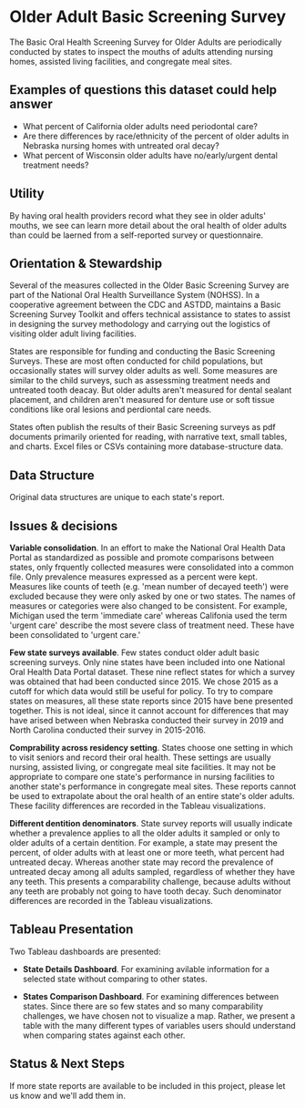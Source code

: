# Older Adult Basic Screening Survey

The Basic Oral Health Screening Survey for Older Adults are periodically conducted by states to inspect the mouths of adults attending nursing homes, assisted living facilities, and congregate meal sites.

## Examples of questions this dataset could help answer

* What percent of California older adults need periodontal care?
* Are there differences by race/ethnicity of the percent of older adults in Nebraska nursing homes with untreated oral decay?
* What percent of Wisconsin older adults have no/early/urgent dental treatment needs?

## Utility

By having oral health providers record what they see in older adults' mouths, we see can learn more detail about the oral health of older adults than could be laerned from a self-reported survey or questionnaire.

## Orientation & Stewardship  

Several of the measures collected in the Older Basic Screening Survey are part of the National Oral Health Surveillance System (NOHSS). In a cooperative agreement between the CDC and ASTDD, maintains a Basic Screening Survey Toolkit and offers technical assistance to states to assist in designing the survey methodology and carrying out the logistics of visiting older adult living facilities. 

States are responsible for funding and conducting the Basic Screening Surveys. These are most often conducted for child populations, but occasionally states will survey older adults as well. Some measures are similar to the child surveys, such as assessming treatment needs and untreated tooth deacay. But older adults aren't measured for dental sealant placement, and children aren't measured for denture use or soft tissue conditions like oral lesions and perdiontal care needs. 

States often publish the results of their Basic Screening surveys as pdf documents primarily oriented for reading, with narrative text, small tables, and charts. Excel files or CSVs containing more database-structure data. 


## Data Structure

Original data structures are unique to each state's report. 

## Issues & decisions

**Variable consolidation**. In an effort to make the National Oral Health Data Portal as standardized as possible and promote comparisons between states, only frquently collected measures were consolidated into a common file. Only prevalence measures expressed as a percent were kept. Measures like counts of teeth (e.g. 'mean number of decayed teeth') were excluded because they were only asked by one or two states. The names of measures or categories were also changed to be consistent. For example, Michigan used the term 'immediate care' whereas Califonia used the term 'urgent care' describe the most severe class of treatment need. These have been consolidated to 'urgent care.'

**Few state surveys available**. Few states conduct older adult basic screening surveys. Only nine states have been included into one National Oral Health Data Portal dataset. These nine reflect states for which a survey was obtained that had been conducted since 2015. We chose 2015 as a cutoff for which data would still be useful for policy. To try to compare states on measures, all these state reports since 2015 have bene presented together. This is not ideal, since it cannot account for differences that may have arised between when Nebraska conducted their survey in 2019 and North Carolina conducted their survey in 2015-2016. 

**Comprability across residency setting**. States choose one setting in which to visit seniors and record their oral health. These settings are usually nursing, assisted living, or congregate meal site facilities. It may not be appropriate to compare one state's performance in nursing facilities to another state's performance in congregate meal sites. These reports cannot be used to extrapolate about the oral health of an entire state's older adults. These facility differences are recorded in the Tableau visualizations.

**Different dentition denominators**. State survey reports will usually indicate whether a prevalence applies to all the older adults it sampled or only to older adults of a certain dentition. For example, a state may present the percent, of older adults with at least one or more teeth, what percent had untreated decay. Whereas another state may record the prevalence of untreated decay among all adults sampled, regardless of whether they have any teeth. This presents a comparability challenge, because adults without any teeth are probably not going to have tooth decay. Such denominator differences are recorded in the Tableau visualizations. 

## Tableau Presentation

Two Tableau dashboards are presented:

* **State Details Dashboard**. For examining avilable information for a selected state without comparing to other states.

* **States Comparison Dashboard**. For examining differences between states. Since there are so few states and so many comparability challenges, we have chosen not to visualize a map. Rather, we present a table with the many different types of variables users should understand when comparing states against each other. 

## Status & Next Steps

If more state reports are available to be included in this project, please let us know and we'll add them in. 
